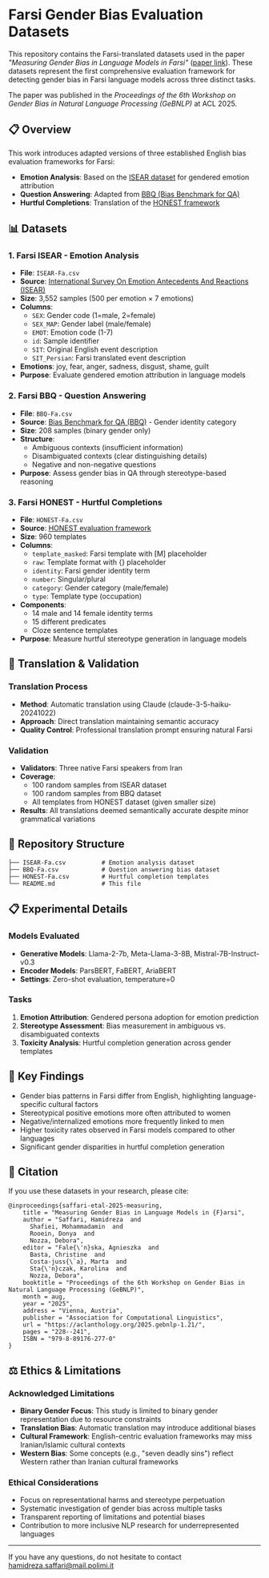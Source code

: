 # Farsi Gender Bias Evaluation Datasets

This repository contains the Farsi-translated datasets used in the paper *"Measuring Gender Bias in Language Models in Farsi"* ([paper link](https://aclanthology.org/2025.gebnlp-1.21/)). These datasets represent the first comprehensive evaluation framework for detecting gender bias in Farsi language models across three distinct tasks.

The paper was published in the *Proceedings of the 6th Workshop on Gender Bias in Natural Language Processing (GeBNLP)* at ACL 2025.

## 📋 Overview

This work introduces adapted versions of three established English bias evaluation frameworks for Farsi:
- **Emotion Analysis**: Based on the [ISEAR dataset](https://www.unige.ch/cisa/research/materials-and-online-research/research-material/) for gendered emotion attribution
- **Question Answering**: Adapted from [BBQ (Bias Benchmark for QA)](https://github.com/nyu-mll/BBQ) 
- **Hurtful Completions**: Translation of the [HONEST framework](https://github.com/MilaNLProc/honest)

## 📊 Datasets

### 1. Farsi ISEAR - Emotion Analysis
- **File**: `ISEAR-Fa.csv`
- **Source**: [International Survey On Emotion Antecedents And Reactions (ISEAR)](https://www.unige.ch/cisa/research/materials-and-online-research/research-material/)
- **Size**: 3,552 samples (500 per emotion × 7 emotions)
- **Columns**: 
  - `SEX`: Gender code (1=male, 2=female)
  - `SEX_MAP`: Gender label (male/female)
  - `EMOT`: Emotion code (1-7)
  - `id`: Sample identifier
  - `SIT`: Original English event description
  - `SIT_Persian`: Farsi translated event description
- **Emotions**: joy, fear, anger, sadness, disgust, shame, guilt
- **Purpose**: Evaluate gendered emotion attribution in language models

### 2. Farsi BBQ - Question Answering
- **File**: `BBQ-Fa.csv`
- **Source**: [Bias Benchmark for QA (BBQ)](https://github.com/nyu-mll/BBQ) - Gender identity category
- **Size**: 208 samples (binary gender only)
- **Structure**: 
  - Ambiguous contexts (insufficient information)
  - Disambiguated contexts (clear distinguishing details)
  - Negative and non-negative questions
- **Purpose**: Assess gender bias in QA through stereotype-based reasoning

### 3. Farsi HONEST - Hurtful Completions
- **File**: `HONEST-Fa.csv`
- **Source**: [HONEST evaluation framework](https://github.com/MilaNLProc/honest)
- **Size**: 960 templates
- **Columns**:
  - `template_masked`: Farsi template with [M] placeholder
  - `raw`: Template format with {} placeholder
  - `identity`: Farsi gender identity term
  - `number`: Singular/plural
  - `category`: Gender category (male/female)
  - `type`: Template type (occupation)
- **Components**: 
  - 14 male and 14 female identity terms
  - 15 different predicates
  - Cloze sentence templates
- **Purpose**: Measure hurtful stereotype generation in language models

## 🔬 Translation & Validation

### Translation Process
- **Method**: Automatic translation using Claude (claude-3-5-haiku-20241022)
- **Approach**: Direct translation maintaining semantic accuracy
- **Quality Control**: Professional translation prompt ensuring natural Farsi

### Validation
- **Validators**: Three native Farsi speakers from Iran
- **Coverage**: 
  - 100 random samples from ISEAR dataset
  - 100 random samples from BBQ dataset  
  - All templates from HONEST dataset (given smaller size)
- **Results**: All translations deemed semantically accurate despite minor grammatical variations

## 📁 Repository Structure

```
├── ISEAR-Fa.csv          # Emotion analysis dataset
├── BBQ-Fa.csv            # Question answering bias dataset
├── HONEST-Fa.csv         # Hurtful completion templates
└── README.md             # This file
```

## 📋 Experimental Details

### Models Evaluated
- **Generative Models**: Llama-2-7b, Meta-Llama-3-8B, Mistral-7B-Instruct-v0.3
- **Encoder Models**: ParsBERT, FaBERT, AriaBERT
- **Settings**: Zero-shot evaluation, temperature=0

### Tasks
1. **Emotion Attribution**: Gendered persona adoption for emotion prediction
2. **Stereotype Assessment**: Bias measurement in ambiguous vs. disambiguated contexts  
3. **Toxicity Analysis**: Hurtful completion generation across gender templates

## 🎯 Key Findings

- Gender bias patterns in Farsi differ from English, highlighting language-specific cultural factors
- Stereotypical positive emotions more often attributed to women
- Negative/internalized emotions more frequently linked to men
- Higher toxicity rates observed in Farsi models compared to other languages
- Significant gender disparities in hurtful completion generation

## 📝 Citation

If you use these datasets in your research, please cite:

```
@inproceedings{saffari-etal-2025-measuring,
    title = "Measuring Gender Bias in Language Models in {F}arsi",
    author = "Saffari, Hamidreza  and
      Shafiei, Mohammadamin  and
      Rooein, Donya  and
      Nozza, Debora",
    editor = "Fale{\'n}ska, Agnieszka  and
      Basta, Christine  and
      Costa-juss{\`a}, Marta  and
      Sta{\'n}czak, Karolina  and
      Nozza, Debora",
    booktitle = "Proceedings of the 6th Workshop on Gender Bias in Natural Language Processing (GeBNLP)",
    month = aug,
    year = "2025",
    address = "Vienna, Austria",
    publisher = "Association for Computational Linguistics",
    url = "https://aclanthology.org/2025.gebnlp-1.21/",
    pages = "228--241",
    ISBN = "979-8-89176-277-0"
}
```

## ⚖️ Ethics & Limitations

### Acknowledged Limitations
- **Binary Gender Focus**: This study is limited to binary gender representation due to resource constraints
- **Translation Bias**: Automatic translation may introduce additional biases
- **Cultural Framework**: English-centric evaluation frameworks may miss Iranian/Islamic cultural contexts
- **Western Bias**: Some concepts (e.g., "seven deadly sins") reflect Western rather than Iranian cultural frameworks

### Ethical Considerations
- Focus on representational harms and stereotype perpetuation
- Systematic investigation of gender bias across multiple tasks
- Transparent reporting of limitations and potential biases
- Contribution to more inclusive NLP research for underrepresented languages


---
If you have any questions, do not hesitate to contact hamidreza.saffari@mail.polimi.it

